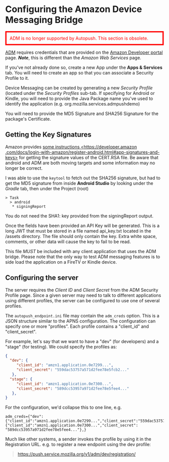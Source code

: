 # Configuring the Amazon Device Messaging Bridge

<div style="color:red;border:4px solid red;padding:10px;margin 10px;">ADM is no longer supported by Autopush. This section is obsolete.
</div>

[ADM](https://developer.amazon.com/docs/adm/overview.html) requires
credentials that are provided on the [Amazon Developer
portal](https://developer.amazon.com/myapps.html) page. _**Note**_, this is
different than the *Amazon Web Services* page.

If you've not already done so, create a new App under the **Apps &
Services** tab. You will need to create an app so that you can associate
a Security Profile to it.

Device Messaging can be created by generating a new *Security Profile*
(located under the *Security Profiles* sub-tab. If specifying for
Android or Kindle, you will need to provide the Java Package name you've
used to identify the application (e.g. <span
class="title-ref">org.mozilla.services.admpushdemo</span>)

You will need to provide the MD5 Signature and SHA256 Signature for the
package's Certificate.

## Getting the Key Signatures

Amazon provides [some instructions \<https://developer.amazon
.com/docs/login-with-amazon/register-android.html#app-signatures-and-keys\>]()
for getting the signature values of the <span
class="title-ref">CERT.RSA</span> file. Be aware that android and ADM
are both moving targets and some information may no longer be correct.

I was able to use the `keytool` to fetch
out the SHA256 signature, but had to get the MD5 signature from inside
**Android Studio** by looking under the *Gradle* tab, then under the
Project (root)

``` text
> Task
  > android
   * signingReport
```

You do not need the SHA1: key provided from the signingReport output.

Once the fields have been provided an API Key will be generated. This is
a long JWT that must be stored in a file named <span
class="title-ref">api_key.txt</span> located in the <span
class="title-ref">/assets</span> directory. The file should only contain
the key. Extra white space, comments, or other data will cause the key
to fail to be read.

This file *MUST* be included with any client application that uses the
ADM bridge. Please note that the only way to test ADM messaging features
is to side load the application on a FireTV or Kindle device.

## Configuring the server

The server requires the *Client ID* and *Client Secret* from the ADM
Security Profile page. Since a given server may need to talk to
different applications using different profiles, the server can be
configured to use one of several profiles.

The `autopush_endpoint.ini` file may
contain the `adm_creds` option. This is a
JSON structure similar to the APNS configuration. The configuration can
specify one or more "profiles". Each profile contains a "client_id" and
"client_secret".

For example, let's say that we want to have a "dev" (for developers) and
a "stage" (for testing). We could specify the profiles as:

``` json
{
  "dev": {
     "client_id": "amzn1.application.0e7299...",
     "client_secret": "559dac53757a571d2fee78e5fcb2..."
   },
  "stage": {
     "client_id": "amzn1.application.0e7300...",
     "client_secret": "589dcc53957a971d2fee78e5fee4..."
   },
}
```

For the configuration, we'd collapse this to one line, e.g.

``` text
adm_creds={"dev":{"client_id":"amzn1.application.0e7299...","client_secret":"559dac53757a571d2fee78e5fcb2..."},"stage":{"client_id":"amzn1.application.0e7300...","client_secret": "589dcc53957a971d2fee78e5fee4..."},}
```

Much like other systems, a sender invokes the profile by using it in the
Registration URL. e.g. to register a new endpoint using the <span
class="title-ref">dev</span> profile:

> <span
> class="title-ref">https://push.service.mozilla.org/v1/adm/dev/registration/</span>
